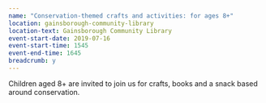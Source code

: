 ```yaml
---
name: "Conservation-themed crafts and activities: for ages 8+"
location: gainsborough-community-library
location-text: Gainsborough Community Library
event-start-date: 2019-07-16
event-start-time: 1545
event-end-time: 1645
breadcrumb: y
---
```


Children aged 8+ are invited to join us for crafts, books and a snack based around conservation.

